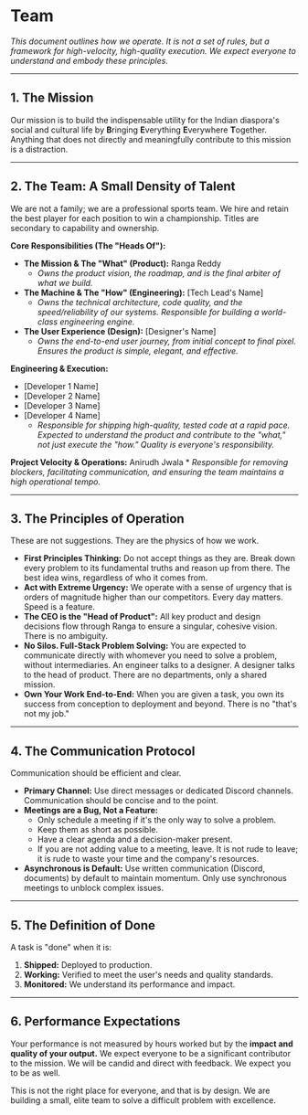 # Team

*This document outlines how we operate. It is not a set of rules, but a framework for high-velocity, high-quality execution. We expect everyone to understand and embody these principles.*

---

## **1. The Mission**

Our mission is to build the indispensable utility for the Indian diaspora's social and cultural life by **B**ringing **E**verything **E**verywhere **T**ogether. Anything that does not directly and meaningfully contribute to this mission is a distraction.

---

## **2. The Team: A Small Density of Talent**

We are not a family; we are a professional sports team. We hire and retain the best player for each position to win a championship. Titles are secondary to capability and ownership.

**Core Responsibilities (The "Heads Of"):**

* **The Mission & The "What" (Product):** Ranga Reddy
  * *Owns the product vision, the roadmap, and is the final arbiter of what we build.*
* **The Machine & The "How" (Engineering):** [Tech Lead's Name]
  * *Owns the technical architecture, code quality, and the speed/reliability of our systems. Responsible for building a world-class engineering engine.*
* **The User Experience (Design):** [Designer's Name]
  * *Owns the end-to-end user journey, from initial concept to final pixel. Ensures the product is simple, elegant, and effective.*

**Engineering & Execution:**
* [Developer 1 Name]
* [Developer 2 Name]
* [Developer 3 Name]
* [Developer 4 Name]
  * *Responsible for shipping high-quality, tested code at a rapid pace. Expected to understand the product and contribute to the "what," not just execute the "how." Quality is everyone's responsibility.*

**Project Velocity & Operations:** Anirudh Jwala
    *   *Responsible for removing blockers, facilitating communication, and ensuring the team maintains a high operational tempo.*

---

## **3. The Principles of Operation**

These are not suggestions. They are the physics of how we work.

* **First Principles Thinking:** Do not accept things as they are. Break down every problem to its fundamental truths and reason up from there. The best idea wins, regardless of who it comes from.
* **Act with Extreme Urgency:** We operate with a sense of urgency that is orders of magnitude higher than our competitors. Every day matters. Speed is a feature.
* **The CEO is the "Head of Product":** All key product and design decisions flow through Ranga to ensure a singular, cohesive vision. There is no ambiguity.
* **No Silos. Full-Stack Problem Solving:** You are expected to communicate directly with whomever you need to solve a problem, without intermediaries. An engineer talks to a designer. A designer talks to the head of product. There are no departments, only a shared mission.
* **Own Your Work End-to-End:** When you are given a task, you own its success from conception to deployment and beyond. There is no "that's not my job."

---

## **4. The Communication Protocol**

Communication should be efficient and clear.

* **Primary Channel:** Use direct messages or dedicated Discord channels. Communication should be concise and to the point.
* **Meetings are a Bug, Not a Feature:**
  * Only schedule a meeting if it's the only way to solve a problem.
  * Keep them as short as possible.
  * Have a clear agenda and a decision-maker present.
  * If you are not adding value to a meeting, leave. It is not rude to leave; it is rude to waste your time and the company's resources.
* **Asynchronous is Default:** Use written communication (Discord, documents) by default to maintain momentum. Only use synchronous meetings to unblock complex issues.

---

## **5. The Definition of Done**

A task is "done" when it is:
1. **Shipped:** Deployed to production.
2. **Working:** Verified to meet the user's needs and quality standards.
3. **Monitored:** We understand its performance and impact.

---

## **6. Performance Expectations**

Your performance is not measured by hours worked but by the **impact and quality of your output.** We expect everyone to be a significant contributor to the mission. We will be candid and direct with feedback. We expect you to be as well.

This is not the right place for everyone, and that is by design. We are building a small, elite team to solve a difficult problem with excellence.
